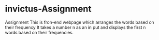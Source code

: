 # invictus-Assignment
Assignment 
This is fron-end webpage which arranges the words based on their frequency
It takes a number n as an in put and displays the first n words based on their frequencies.
